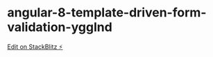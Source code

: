 # angular-8-template-driven-form-validation-ygglnd

[Edit on StackBlitz ⚡️](https://stackblitz.com/edit/angular-8-template-driven-form-validation-ygglnd)
